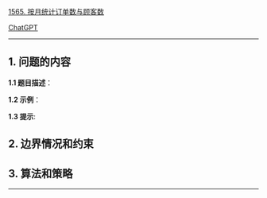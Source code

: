 [1565. 按月统计订单数与顾客数](https://leetcode.cn/problems/unique-orders-and-customers-per-month)

[ChatGPT](chat.openai.com)

---

## 1. 问题的内容
**1.1 题目描述**：

**1.2 示例**：

**1.3 提示**:

## 2. 边界情况和约束


## 3. 算法和策略

---

